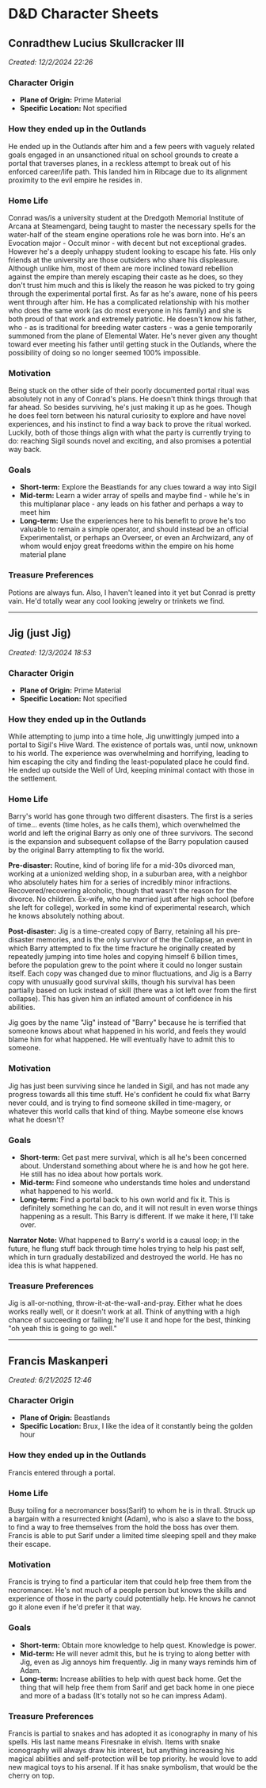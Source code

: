 # D&D Character Sheets

## Conradthew Lucius Skullcracker III
*Created: 12/2/2024 22:26*

### Character Origin
- **Plane of Origin:** Prime Material
- **Specific Location:** Not specified

### How they ended up in the Outlands
He ended up in the Outlands after him and a few peers with vaguely related goals engaged in an unsanctioned ritual on school grounds to create a portal that traverses planes, in a reckless attempt to break out of his enforced career/life path. This landed him in Ribcage due to its alignment proximity to the evil empire he resides in.

### Home Life
Conrad was/is a university student at the Dredgoth Memorial Institute of Arcana at Steamengard, being taught to master the necessary spells for the water-half of the steam engine operations role he was born into. He's an Evocation major - Occult minor - with decent but not exceptional grades. However he's a deeply unhappy student looking to escape his fate. His only friends at the university are those outsiders who share his displeasure. Although unlike him, most of them are more inclined toward rebellion against the empire than merely escaping their caste as he does, so they don't trust him much and this is likely the reason he was picked to try going through the experimental portal first. As far as he's aware, none of his peers went through after him. He has a complicated relationship with his mother who does the same work (as do most everyone in his family) and she is both proud of that work and extremely patriotic. He doesn't know his father, who - as is traditional for breeding water casters - was a genie temporarily summoned from the plane of Elemental Water. He's never given any thought toward ever meeting his father until getting stuck in the Outlands, where the possibility of doing so no longer seemed 100% impossible.

### Motivation
Being stuck on the other side of their poorly documented portal ritual was absolutely not in any of Conrad's plans. He doesn't think things through that far ahead. So besides surviving, he's just making it up as he goes. Though he does feel torn between his natural curiosity to explore and have novel experiences, and his instinct to find a way back to prove the ritual worked. Luckily, both of those things align with what the party is currently trying to do: reaching Sigil sounds novel and exciting, and also promises a potential way back.

### Goals
- **Short-term:** Explore the Beastlands for any clues toward a way into Sigil
- **Mid-term:** Learn a wider array of spells and maybe find - while he's in this multiplanar place - any leads on his father and perhaps a way to meet him
- **Long-term:** Use the experiences here to his benefit to prove he's too valuable to remain a simple operator, and should instead be an official Experimentalist, or perhaps an Overseer, or even an Archwizard, any of whom would enjoy great freedoms within the empire on his home material plane

### Treasure Preferences
Potions are always fun. Also, I haven't leaned into it yet but Conrad is pretty vain. He'd totally wear any cool looking jewelry or trinkets we find.

---

## Jig (just Jig)
*Created: 12/3/2024 18:53*

### Character Origin
- **Plane of Origin:** Prime Material
- **Specific Location:** Not specified

### How they ended up in the Outlands
While attempting to jump into a time hole, Jig unwittingly jumped into a portal to Sigil's Hive Ward. The existence of portals was, until now, unknown to his world. The experience was overwhelming and horrifying, leading to him escaping the city and finding the least-populated place he could find. He ended up outside the Well of Urd, keeping minimal contact with those in the settlement.

### Home Life
Barry's world has gone through two different disasters. The first is a series of time... events (time holes, as he calls them), which overwhelmed the world and left the original Barry as only one of three survivors. The second is the expansion and subsequent collapse of the Barry population caused by the original Barry attempting to fix the world.

**Pre-disaster:** Routine, kind of boring life for a mid-30s divorced man, working at a unionized welding shop, in a suburban area, with a neighbor who absolutely hates him for a series of incredibly minor infractions. Recovered/recovering alcoholic, though that wasn't the reason for the divorce. No children. Ex-wife, who he married just after high school (before she left for college), worked in some kind of experimental research, which he knows absolutely nothing about.

**Post-disaster:** Jig is a time-created copy of Barry, retaining all his pre-disaster memories, and is the only survivor of the the Collapse, an event in which Barry attempted to fix the time fracture he originally created by repeatedly jumping into time holes and copying himself 6 billion times, before the population grew to the point where it could no longer sustain itself. Each copy was changed due to minor fluctuations, and Jig is a Barry copy with unusually good survival skills, though his survival has been partially based on luck instead of skill (there was a lot left over from the first collapse). This has given him an inflated amount of confidence in his abilities.

Jig goes by the name "Jig" instead of "Barry" because he is terrified that someone knows about what happened in his world, and feels they would blame him for what happened. He will eventually have to admit this to someone.

### Motivation
Jig has just been surviving since he landed in Sigil, and has not made any progress towards all this time stuff. He's confident he could fix what Barry never could, and is trying to find someone skilled in time-magery, or whatever this world calls that kind of thing. Maybe someone else knows what he doesn't?

### Goals
- **Short-term:** Get past mere survival, which is all he's been concerned about. Understand something about where he is and how he got here. He still has no idea about how portals work.
- **Mid-term:** Find someone who understands time holes and understand what happened to his world.
- **Long-term:** Find a portal back to his own world and fix it. This is definitely something he can do, and it will not result in even worse things happening as a result. This Barry is different. If we make it here, I'll take over.

**Narrator Note:** What happened to Barry's world is a causal loop; in the future, he flung stuff back through time holes trying to help his past self, which in turn gradually destabilized and destroyed the world. He has no idea this is what happened.

### Treasure Preferences
Jig is all-or-nothing, throw-it-at-the-wall-and-pray. Either what he does works really well, or it doesn't work at all. Think of anything with a high chance of succeeding or failing; he'll use it and hope for the best, thinking "oh yeah this is going to go well."

---

## Francis Maskanperi
*Created: 6/21/2025 12:46*

### Character Origin
- **Plane of Origin:** Beastlands
- **Specific Location:** Brux, I like the idea of it constantly being the golden hour

### How they ended up in the Outlands
Francis entered through a portal.

### Home Life
Busy toiling for a necromancer boss(Sarif) to whom he is in thrall. Struck up a bargain with a resurrected knight (Adam), who is also a slave to the boss, to find a way to free themselves from the hold the boss has over them. Francis is able to put Sarif under a limited time sleeping spell and they make their escape.

### Motivation
Francis is trying to find a particular item that could help free them from the necromancer. He's not much of a people person but knows the skills and experience of those in the party could potentially help. He knows he cannot go it alone even if he'd prefer it that way.

### Goals
- **Short-term:** Obtain more knowledge to help quest. Knowledge is power.
- **Mid-term:** He will never admit this, but he is trying to along better with Jig, even as Jig annoys him frequently. Jig in many ways reminds him of Adam.
- **Long-term:** Increase abilities to help with quest back home. Get the thing that will help free them from Sarif and get back home in one piece and more of a badass (It's totally not so he can impress Adam).

### Treasure Preferences
Francis is partial to snakes and has adopted it as iconography in many of his spells. His last name means Firesnake in elvish. Items with snake iconography will always draw his interest, but anything increasing his magical abilities and self-protection will be top priority. he would love to add new magical toys to his arsenal. If it has snake symbolism, that would be the cherry on top.
